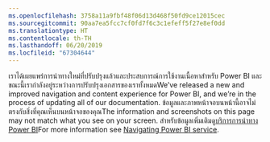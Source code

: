 ```yaml
---
ms.openlocfilehash: 3758a11a9fbf48f06d13d468f50fd9ce12015cec
ms.sourcegitcommit: 90aa7ea5fcc7cf0fd7f6c3c1efeff5f27e8ef0dd
ms.translationtype: HT
ms.contentlocale: th-TH
ms.lasthandoff: 06/20/2019
ms.locfileid: "67304644"
---
```

<span data-ttu-id="19757-101">เราได้เผยแพร่การนำทางใหม่ที่ปรับปรุงแล้วและประสบการณ์การใช้งานเนื้อหาสำหรับ Power BI และขณะนี้เรากำลังอยู่ระหว่างการปรับปรุงเอกสารของเราทั้งหมด</span><span class="sxs-lookup"><span data-stu-id="19757-101">We’ve released a new and improved navigation and content experience for Power BI, and we’re in the process of updating all of our documentation.</span></span>
<span data-ttu-id="19757-102">ข้อมูลและภาพหน้าจอบนหน้านี้อาจไม่ตรงกับสิ่งที่คุณเห็นบนหน้าจอของคุณ</span><span class="sxs-lookup"><span data-stu-id="19757-102">The information and screenshots on this page may not match what you see on your screen.</span></span> <span data-ttu-id="19757-103">สำหรับข้อมูลเพิ่มเติมดู[บริการการนำทาง Power BI](../consumer/end-user-experience.md)</font></span><span class="sxs-lookup"><span data-stu-id="19757-103">For more information see [Navigating Power BI service](../consumer/end-user-experience.md).</font></span></span>
